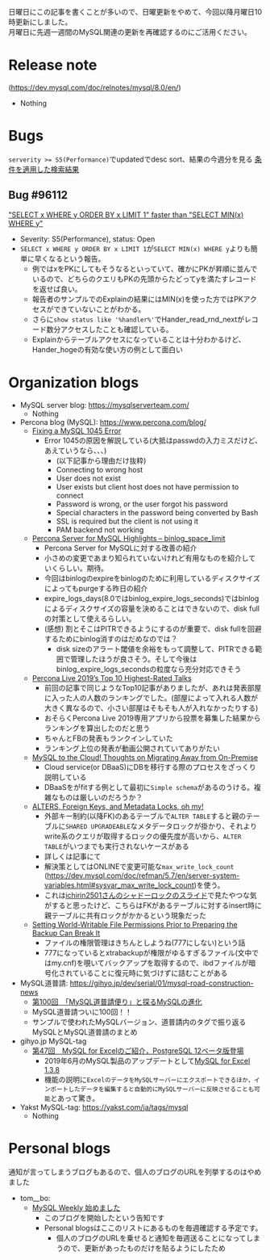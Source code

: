 日曜日にこの記事を書くことが多いので、日曜更新をやめて、今回以降月曜日10時更新にしました。  
月曜日に先週一週間のMySQL関連の更新を再確認するのにご活用ください。

# Release note

(https://dev.mysql.com/doc/relnotes/mysql/8.0/en/)

- Nothing

# Bugs

`serverity >= S5(Performance)`でupdatedでdesc sort、結果の今週分を見る
[条件を適用した検索結果](https://bugs.mysql.com/search.php?cmd=display&status=All&severity=-5&os=5&bug_age=0&order_by=mtime&direction=ASC&limit=30&mine=0&reorder_by=mtime)

## Bug #96112

["SELECT x WHERE y ORDER BY x LIMIT 1" faster than "SELECT MIN(x) WHERE y"](https://bugs.mysql.com/bug.php?id=96112)

- Severity: S5(Performance), status: Open
- `SELECT x WHERE y ORDER BY x LIMIT 1`が`SELECT MIN(x) WHERE y`よりも簡単に早くなるという報告。
  - 例ではxをPKにしてもそうなるといっていて、確かにPKが昇順に並んでいるので、どちらのクエリもPKの先頭からたどってyを満たすレコードを返せば良い。
  - 報告者のサンプルでのExplainの結果にはMIN(x)を使った方ではPKアクセスができていないことがわかる。
  - さらに`show status like '%handler%'`でHander_read_rnd_nextがレコード数分アクセスしたことも確認している。
  - Explainからテーブルアクセスになっていることは十分わかるけど、Hander_hogeの有効な使い方の例として面白い



# Organization blogs

- MySQL server blog: https://mysqlserverteam.com/
  - Nothing
- Percona blog (MySQL): https://www.percona.com/blog/
  - [Fixing a MySQL 1045 Error](https://www.percona.com/blog/2019/07/05/fixing-a-mysql-1045-error/)
    - Error 1045の原因を解説している(大抵はpasswdの入力ミスだけど、あえていうなら、、、)
      - (以下記事から理由だけ抜粋)
      - Connecting to wrong host
      - User does not exist
      - User exists but client host does not have permission to connect
      - Password is wrong, or the user forgot his password
      - Special characters in the password being converted by Bash
      - SSL is required but the client is not using it
      - PAM backend not working
  - [Percona Server for MySQL Highlights – binlog_space_limit](https://www.percona.com/blog/2019/07/03/percona-server-for-mysql-highlights-binlog_space_limit/)
    - Percona Server for MySQLに対する改善の紹介
    - 小さめの変更であまり知られていないけれど有用なものを紹介していくらしい。期待。
    - 今回はbinlogのexpireをbinlogのために利用しているディスクサイズによってもpurgeする昨日の紹介
    - expire_logs_days(8.0ではbinlog_expire_logs_seconds)ではbinlogによるディスクサイズの容量を決めることはできないので、disk fullの対策として使えるらしい。
    - (感想) 割とそこはPITRできるようにするのが重要で、disk fullを回避するためにbinlog消すのはだめなのでは？
      - disk sizeのアラート閾値を余裕をもって調整して、PITRできる範囲で管理したほうが良さそう。そして今後はbinlog_expire_logs_secondsの粒度なら充分対応できそう
  - [Percona Live 2019’s Top 10 Highest-Rated Talks](https://www.percona.com/blog/2019/07/02/percona-live-2019-highest-rated-talks/)
    - 前回の記事で同じようなTop10記事がありましたが、あれは発表部屋に入った人の人数のランキングでした。(部屋によって入れる人数が大きく異なるので、小さい部屋はそもそも人が入れなかったりする)
    - おそらくPercona Live 2019専用アプリから投票を募集した結果からランキングを算出したのだと思う
    - ちゃんとFBの発表もランクインしていた
    - ランキング上位の発表が動画公開されていてありがたい
  - [MySQL to the Cloud! Thoughts on Migrating Away from On-Premise](https://www.percona.com/blog/2019/07/01/mysql-migrating-from-on-premise-to-the-cloud/)
    - Cloud service(or DBaaS)にDBを移行する際のプロセスをざっくり説明している
    - DBaaSをがfitする例として最初に`Simple schema`があるのうける。複雑なものは厳しいのだろうか？
  - [ALTERS, Foreign Keys, and Metadata Locks, oh my!](https://www.percona.com/blog/2019/07/02/alters-foreign-keys-and-metadata-locks-oh-my/)
    - 外部キー制約(以降FK)のあるテーブルで`ALTER TABLE`すると親のテーブルに`SHARED UPGRADEABLE`なメタデータロックが掛かり、それよりwrite系のクエリが取得するロックの優先度が高いから、`ALTER TABLE`がいつまでも実行されないケースがある
    - 詳しくは記事にて
    - 解決策としてはONLINEで変更可能な`max_write_lock_count` (https://dev.mysql.com/doc/refman/5.7/en/server-system-variables.html#sysvar_max_write_lock_count)を使う。
    - これは[ichirin2501さんのシャドーロックのスライド](https://ichirin2501.hatenablog.com/)で見たやつな気がすると思ったけど、こちらはFKがあるテーブルに対するinsert時に親テーブルに共有ロックがかかるという現象だった
  - [Setting World-Writable File Permissions Prior to Preparing the Backup Can Break It](https://www.percona.com/blog/2019/07/01/setting-world-writable-file-permissions-prior-to-preparing-the-backup-can-break-it/)
    - ファイルの権限管理はきちんとしようね(777にしない)という話
    - 777になっているとxtrabackupが権限がゆるすぎるファイル(文中ではmy.cnf)を覗いてバックアップを取得するので、ibdファイルが暗号化されていることに復元時に気づけずに詰むことがある
- MySQL道普請: https://gihyo.jp/dev/serial/01/mysql-road-construction-news
  - [第100回　「MySQL道普請便り」と探るMySQLの進化](https://gihyo.jp/dev/serial/01/mysql-road-construction-news/0100)
  - MySQL道普請ついに100回！！
  - サンプルで使われたMySQLバージョン、道普請内のタグで振り返るMySQLとMySQL道普請のまとめ
- gihyo.jp MySQL-tag
  - [第47回　MySQL for Excelのご紹介，PostgreSQL 12ベータ版登場](https://gihyo.jp/dev/serial/01/oss-db-various-news/0047)
    - 2019年6月のMySQL製品のアップデートとして[MySQL for Excel 1.3.8](https://dev.mysql.com/doc/relnotes/mysql-for-excel/en/news-1-3-8.html)
    - 機能の説明に`ExcelのデータをMySQLサーバーにエクスポートできるほか，インポートしたデータを編集すると自動的にMySQLサーバーに反映させることも可能`とあって驚き。
- Yakst MySQL-tag: https://yakst.com/ja/tags/mysql
  - Nothing

# Personal blogs

通知が言ってしまうブログもあるので、個人のブログのURLを列挙するのはやめました

- tom__bo:
  - [MySQL Weekly 始めました](https://tombo2.hatenablog.com/entry/2019/06/30/212424)
    - このブログを開始したという告知です
    - Personal blogsはここのリストにあるものを毎週確認する予定です。
      - 個人のブログのURLを乗せると通知を毎週送ることになってしまうので、更新があったものだけを貼るようにしたため
